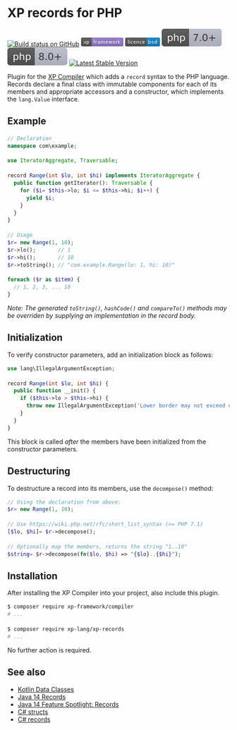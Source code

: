 XP records for PHP
==================

[![Build status on GitHub](https://github.com/xp-lang/xp-records/workflows/Tests/badge.svg)](https://github.com/xp-lang/xp-records/actions)
[![XP Framework Module](https://raw.githubusercontent.com/xp-framework/web/master/static/xp-framework-badge.png)](https://github.com/xp-framework/core)
[![BSD Licence](https://raw.githubusercontent.com/xp-framework/web/master/static/licence-bsd.png)](https://github.com/xp-framework/core/blob/master/LICENCE.md)
[![Requires PHP 7.0+](https://raw.githubusercontent.com/xp-framework/web/master/static/php-7_0plus.svg)](http://php.net/)
[![Supports PHP 8.0+](https://raw.githubusercontent.com/xp-framework/web/master/static/php-8_0plus.svg)](http://php.net/)
[![Latest Stable Version](https://poser.pugx.org/xp-lang/xp-records/version.png)](https://packagist.org/packages/xp-lang/xp-records)

Plugin for the [XP Compiler](https://github.com/xp-framework/compiler/) which adds a `record` syntax to the PHP language. Records declare a final class with immutable components for each of its members and appropriate accessors and a constructor, which implements the `lang.Value` interface.

Example
-------

```php
// Declaration
namespace com\example;

use IteratorAggregate, Traversable;

record Range(int $lo, int $hi) implements IteratorAggregate {
  public function getIterator(): Traversable {
    for ($i= $this->lo; $i <= $this->hi; $i++) {
      yield $i;
    }
  }
}

// Usage
$r= new Range(1, 10);
$r->lo();       // 1
$r->hi();       // 10
$r->toString(); // "com.example.Range(lo: 1, hi: 10)"

foreach ($r as $item) {
  // 1, 2, 3, ... 10
}
```

*Note: The generated `toString()`, `hashCode()` and `compareTo()` methods may be overriden by supplying an implementation in the record body.*

Initialization
--------------
To verify constructor parameters, add an initialization block as follows:

```php
use lang\IllegalArgumentException;

record Range(int $lo, int $hi) {
  public function __init() {
    if ($this->lo > $this->hi) {
      throw new IllegalArgumentException('Lower border may not exceed upper border');
    }
  }
}
```

This block is called *after* the members have been initialized from the constructor parameters.

Destructuring
-------------
To destructure a record into its members, use the `decompose()` method:

```php
// Using the declaration from above:
$r= new Range(1, 10);

// Use https://wiki.php.net/rfc/short_list_syntax (>= PHP 7.1)
[$lo, $hi]= $r->decompose();

// Optionally map the members, returns the string "1..10"
$string= $r->decompose(fn($lo, $hi) => "{$lo}..{$hi}");
```

Installation
------------
After installing the XP Compiler into your project, also include this plugin.

```bash
$ composer require xp-framework/compiler
# ...

$ composer require xp-lang/xp-records
# ...
```

No further action is required.

See also
--------
* [Kotlin Data Classes](https://kotlinlang.org/docs/reference/data-classes.html)
* [Java 14 Records](https://docs.oracle.com/en/java/javase/14/language/records.html)
* [Java 14 Feature Spotlight: Records](https://www.infoq.com/articles/java-14-feature-spotlight/)
* [C# structs](https://docs.microsoft.com/en-us/dotnet/csharp/language-reference/builtin-types/struct)
* [C# records](https://docs.microsoft.com/en-us/dotnet/csharp/language-reference/builtin-types/record)